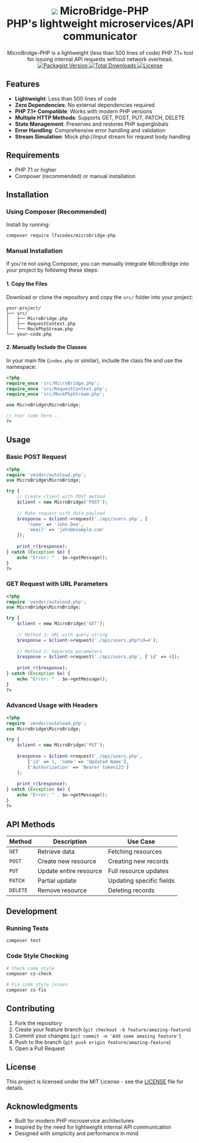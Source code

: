 <h1 align="center">
  <a href="https://skillicons.dev"><img src="https://skillicons.dev/icons?i=php&perline=15" /></a>
  MicroBridge-PHP <br> PHP's lightweight microservices/API communicator
</h1>

<div align="center">
  MicroBridge-PHP is a lightweight (less than 500 lines of code) PHP 7.1+ tool for issuing internal API requests without network overhead.
</div>

<div align="center">
  <a href="https://packagist.org/packages/lfvcodes/microbridge-php">
    <img src="https://img.shields.io/packagist/v/lfvcodes/microbridge-php?style=flat-square" alt="Packagist Version" />
  </a>
  <a href="https://packagist.org/packages/lfvcodes/microbridge-php">
    <img src="https://img.shields.io/packagist/dt/lfvcodes/microbridge-php?style=flat-square" alt="Total Downloads" />
  </a>
  <a href="https://github.com/lfvcodes/microbridge-php/blob/main/LICENSE">
    <img src="https://img.shields.io/github/license/lfvcodes/microbridge-php?style=flat-square" alt="License" />
  </a>
</div>

## Features

- **Lightweight**: Less than 500 lines of code
- **Zero Dependencies**: No external dependencies required
- **PHP 7.1+ Compatible**: Works with modern PHP versions
- **Multiple HTTP Methods**: Supports GET, POST, PUT, PATCH, DELETE
- **State Management**: Preserves and restores PHP superglobals
- **Error Handling**: Comprehensive error handling and validation
- **Stream Simulation**: Mock php://input stream for request body handling

## Requirements

- PHP 7.1 or higher
- Composer (recommended) or manual installation

## Installation

### Using Composer (Recommended)

Install by running:

```bash
composer require lfvcodes/microbridge-php
```

### Manual Installation

If you're not using Composer, you can manually integrate MicroBridge into your project by following these steps:

#### 1. Copy the Files

Download or clone the repository and copy the `src/` folder into your project:

```
your-project/
├── src/
│   ├── MicroBridge.php
│   ├── RequestContext.php
│   └── MockPhpStream.php
└── your-code.php
```

#### 2. Manually Include the Classes

In your main file (`index.php` or similar), include the class file and use the namespace:

```php
<?php
require_once 'src/MicroBridge.php';
require_once 'src/RequestContext.php';
require_once 'src/MockPhpStream.php';

use MicroBridge\MicroBridge;

// Your code here...
?>
```
## Usage

### Basic POST Request

```php
<?php
require 'vendor/autoload.php';
use MicroBridge\MicroBridge;

try {
    // Create client with POST method
    $client = new MicroBridge('POST');
    
    // Make request with data payload
    $response = $client->request('./api/users.php', [
        'name' => 'John Doe',
        'email' => 'john@example.com'
    ]);
    
    print_r($response);
} catch (Exception $e) {
    echo "Error: " . $e->getMessage();
}
?>
```

### GET Request with URL Parameters

```php
<?php
require 'vendor/autoload.php';
use MicroBridge\MicroBridge;

try {
    $client = new MicroBridge('GET');
    
    // Method 1: URL with query string
    $response = $client->request('./api/users.php?id=4');
    
    // Method 2: Separate parameters
    $response = $client->request('./api/users.php', ['id' => 4]);
    
    print_r($response);
} catch (Exception $e) {
    echo "Error: " . $e->getMessage();
}
?>
```

### Advanced Usage with Headers

```php
<?php
require 'vendor/autoload.php';
use MicroBridge\MicroBridge;

try {
    $client = new MicroBridge('PUT');
    
    $response = $client->request('./api/users.php', 
        ['id' => 1, 'name' => 'Updated Name'],
        ['Authorization' => 'Bearer token123']
    );
    
    print_r($response);
} catch (Exception $e) {
    echo "Error: " . $e->getMessage();
}
?>
```

## API Methods

| Method | Description | Use Case |
|--------|-------------|----------|
| `GET` | Retrieve data | Fetching resources |
| `POST` | Create new resource | Creating new records |
| `PUT` | Update entire resource | Full resource updates |
| `PATCH` | Partial update | Updating specific fields |
| `DELETE` | Remove resource | Deleting records |

## Development

### Running Tests

```bash
composer test
```

### Code Style Checking

```bash
# Check code style
composer cs-check

# Fix code style issues
composer cs-fix
```

## Contributing

1. Fork the repository
2. Create your feature branch (`git checkout -b feature/amazing-feature`)
3. Commit your changes (`git commit -m 'Add some amazing feature'`)
4. Push to the branch (`git push origin feature/amazing-feature`)
5. Open a Pull Request

## License

This project is licensed under the MIT License - see the [LICENSE](LICENSE) file for details.

## Acknowledgments

- Built for modern PHP microservice architectures
- Inspired by the need for lightweight internal API communication
- Designed with simplicity and performance in mind

